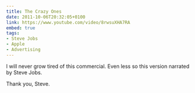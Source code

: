 ```yaml
---
title: The Crazy Ones
date: 2011-10-06T20:32:05+0100
link: https://www.youtube.com/video/8rwsuXHA7RA
embed: true
tags:
- Steve Jobs
- Apple
- Advertising
---
```

I will never grow tired of this commercial. Even less so this version narrated by Steve Jobs.

Thank you, Steve.
